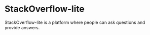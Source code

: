 # StackOverflow-lite
StackOverflow-lite is a platform where people can ask questions and provide answers. 
